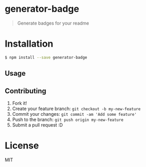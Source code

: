 # generator-badge

<!-- badge -->
<!-- endbadge -->

> Generate badges for your readme

# Installation

```bash
$ npm install --save generator-badge
```

## Usage



## Contributing

1. Fork it!
2. Create your feature branch: `git checkout -b my-new-feature`
3. Commit your changes: `git commit -am 'Add some feature'`
4. Push to the branch: `git push origin my-new-feature`
5. Submit a pull request :D

# License
MIT

